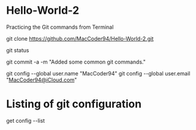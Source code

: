 # Hello-World-2

Practicing the Git commands from Terminal

git clone https://github.com/MacCoder94/Hello-World-2.git

git status

git commit -a -m "Added some common git commands."

git config --global user.name "MacCoder94"
git config --global user.email "MacCoder94@iCloud.com"

# Listing of git configuration

get config --list        
